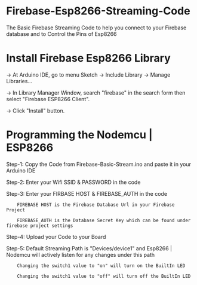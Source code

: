 # Firebase-Esp8266-Streaming-Code
The Basic Firebase Streaming Code to help you connect to your Firebase database and to Control the Pins of Esp8266

# Install Firebase Esp8266 Library 

->  At Arduino IDE, go to menu Sketch -> Include Library -> Manage Libraries...

->  In Library Manager Window, search "firebase" in the search form then select "Firebase ESP8266 Client".

->  Click "Install" button.

# Programming the Nodemcu | ESP8266

Step-1: Copy the Code from Firebase-Basic-Stream.ino and paste it in your Arduino IDE

Step-2: Enter your Wifi SSID & PASSWORD in the code 

Step-3: Enter your FIRBASE HOST & FIREBASE_AUTH in the code
        
        FIREBASE HOST is the Firebase Database Url in your Firebase Project
        
        FIREBASE_AUTH is the Database Secret Key which can be found under firebase project settings
        
Step-4: Upload your Code to your Board
        
Step-5: Default Streaming Path is "Devices/device1" and Esp8266 | Nodemcu will actively listen for any changes under this path

        Changing the switch1 value to "on" will turn on the BuiltIn LED
        
        Changing the switch1 value to "off" will turn off the BuiltIn LED
        
        
